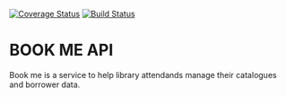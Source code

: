 [![Coverage Status](https://coveralls.io/repos/github/devGenie/bookme_api/badge.svg?branch=user-specs)](https://coveralls.io/github/devGenie/bookme_api?branch=user-specs) [![Build Status](https://travis-ci.org/devGenie/bookme_api.svg?branch=master)](https://travis-ci.org/devGenie/bookme_api)
# BOOK ME API

Book me is a service to help library attendands manage their catalogues and borrower data. 